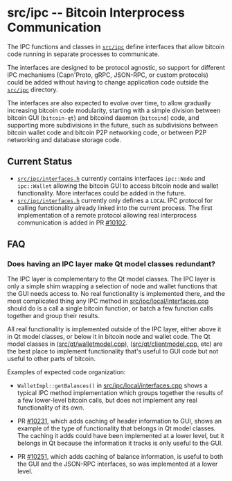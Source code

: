 src/ipc -- Bitcoin Interprocess Communication
=============================================

The IPC functions and classes in [`src/ipc`](.) define interfaces that allow
bitcoin code running in separate processes to communicate.

The interfaces are designed to be protocol agnostic, so support for different
IPC mechanisms (Capn'Proto, gRPC, JSON-RPC, or custom protocols) could be added
without having to change application code outside the [`src/ipc`](.) directory.

The interfaces are also expected to evolve over time, to allow gradually
increasing bitcoin code modularity, starting with a simple division between
bitcoin GUI (`bitcoin-qt`) and bitcoind daemon (`bitcoind`) code, and
supporting more subdivisions in the future, such as subdivisions between
bitcoin wallet code and bitcoin P2P networking code, or between P2P networking
and database storage code.

Current Status
--------------

* [`src/ipc/interfaces.h`](interfaces.h) currently contains interfaces
  `ipc::Node` and `ipc::Wallet` allowing the bitcoin GUI to access bitcoin
  node and wallet functionality. More interfaces could be added in the future.
* [`src/ipc/interfaces.h`](interfaces.h) currently only defines a `LOCAL` IPC protocol
  for calling functionality already linked into the current process. The first
  implementation of a remote protocol allowing real interprocess communication
  is added in PR [#10102](https://github.com/bitcoin/bitcoin/pull/10102).

FAQ
---

### Does having an IPC layer make Qt model classes redundant?

The IPC layer is complementary to the Qt model classes. The IPC layer is only a
simple shim wrapping a selection of node and wallet functions that the GUI
needs access to. No real functionality is implemented there, and the most
complicated thing any IPC method in
[src/ipc/local/interfaces.cpp](local/interfaces.cpp) should do is a call a
single bitcoin function, or batch a few function calls together and group their
results.

All real functionality is implemented outside of the IPC layer, either above it
in Qt model classes, or below it in bitcoin node and wallet code. The Qt model
classes in ([src/qt/walletmodel.cpp](../qt/walletmodel.cpp)),
([src/qt/clientmodel.cpp](../qt/clientmodel.cpp), etc) are the best place to
implement functionality that's useful to GUI code but not useful to other parts
of bitcoin.

Examples of expected code organization:

* `WalletImpl::getBalances()` in
  [src/ipc/local/interfaces.cpp](local/interfaces.cpp) shows a typical IPC
  method implementation which groups together the results of a few lower-level
  bitcoin calls, but does not implement any real functionality of its own.

* PR [#10231](https://github.com/bitcoin/bitcoin/pull/10231), which adds caching
  of header information to GUI, shows an example of the type of functionality
  that belongs in Qt model classes. The caching it adds could have been
  implemented at a lower level, but it belongs in Qt because the information it
  tracks is only useful to the GUI.

* PR [#10251](https://github.com/bitcoin/bitcoin/pull/10251), which adds caching
  of balance information, is useful to both the GUI and the JSON-RPC interfaces,
  so was implemented at a lower level.
